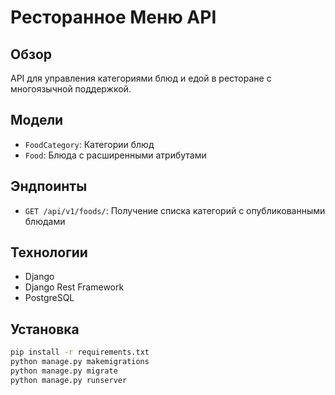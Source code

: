 # Ресторанное Меню API

## Обзор
API для управления категориями блюд и едой в ресторане с многоязычной поддержкой.

## Модели
- `FoodCategory`: Категории блюд
- `Food`: Блюда с расширенными атрибутами

## Эндпоинты
- `GET /api/v1/foods/`: Получение списка категорий с опубликованными блюдами

## Технологии
- Django
- Django Rest Framework
- PostgreSQL

## Установка
```bash
pip install -r requirements.txt
python manage.py makemigrations
python manage.py migrate
python manage.py runserver
```
